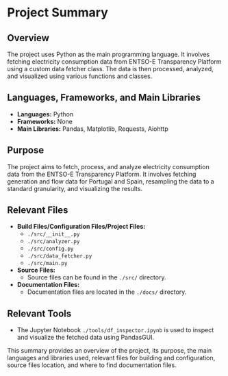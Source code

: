 # Project Summary

## Overview
The project uses Python as the main programming language. It involves fetching electricity consumption data from ENTSO-E Transparency Platform using a custom data fetcher class. The data is then processed, analyzed, and visualized using various functions and classes.

## Languages, Frameworks, and Main Libraries
- **Languages:** Python
- **Frameworks:** None
- **Main Libraries:** Pandas, Matplotlib, Requests, Aiohttp

## Purpose
The project aims to fetch, process, and analyze electricity consumption data from the ENTSO-E Transparency Platform. It involves fetching generation and flow data for Portugal and Spain, resampling the data to a standard granularity, and visualizing the results.

## Relevant Files
- **Build Files/Configuration Files/Project Files:**
  - `./src/__init__.py`
  - `./src/analyzer.py`
  - `./src/config.py`
  - `./src/data_fetcher.py`
  - `./src/main.py`
- **Source Files:**
  - Source files can be found in the `./src/` directory.
- **Documentation Files:**
  - Documentation files are located in the `./docs/` directory.
  
## Relevant Tools
- The Jupyter Notebook `./tools/df_inspector.ipynb` is used to inspect and visualize the fetched data using PandasGUI.

This summary provides an overview of the project, its purpose, the main languages and libraries used, relevant files for building and configuration, source files location, and where to find documentation files.